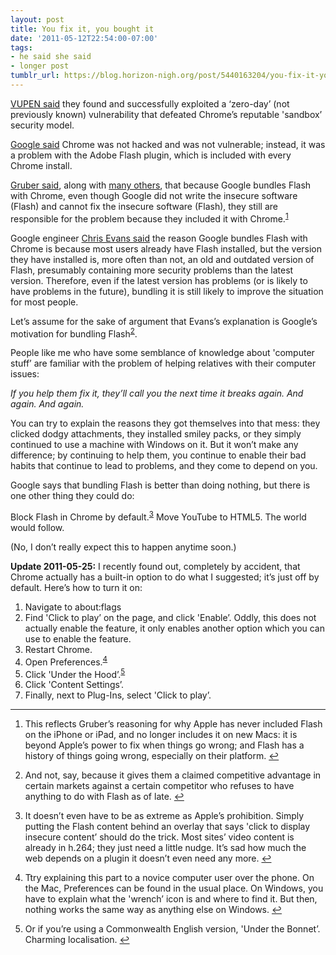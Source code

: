 ```yaml
---
layout: post
title: You fix it, you bought it
date: '2011-05-12T22:54:00-07:00'
tags:
- he said she said
- longer post
tumblr_url: https://blog.horizon-nigh.org/post/5440163204/you-fix-it-you-bought-it
---
```

[VUPEN said](http://www.vupen.com/demos/VUPEN_Pwning_Chrome.php) they found and successfully exploited a ‘zero-day’ (not previously known) vulnerability that defeated Chrome’s reputable 'sandbox’ security model.

[Google said](http://www.computerworld.com/s/article/9216627/Google_engineers_deny_Chrome_hack_exploited_browser_s_code) Chrome was not hacked and was not vulnerable; instead, it was a problem with the Adobe Flash plugin, which is included with every Chrome install.

[Gruber said](http://daringfireball.net/linked/2011/05/12/chrome-flash), along with [many others](http://search.twitter.com/search?q=%40scarybeasts), that because Google bundles Flash with Chrome, even though Google did not write the insecure software (Flash) and cannot fix the insecure software (Flash), they still are responsible for the problem because they included it with Chrome.<sup id="fnref:1"><a href="#fn:1" class="footnote-ref" role="doc-noteref">1</a></sup>

Google engineer [Chris Evans said](https://twitter.com/scarybeasts/status/68771254781480960) the reason Google bundles Flash with Chrome is because most users already have Flash installed, but the version they have installed is, more often than not, an old and outdated version of Flash, presumably containing more security problems than the latest version. Therefore, even if the latest version has problems (or is likely to have problems in the future), bundling it is still likely to improve the situation for most people.

Let’s assume for the sake of argument that Evans’s explanation is Google’s motivation for bundling Flash<sup id="fnref:2"><a href="#fn:2" class="footnote-ref" role="doc-noteref">2</a></sup>.

People like me who have some semblance of knowledge about 'computer stuff’ are familiar with the problem of helping relatives with their computer issues:

_If you help them fix it, they’ll call you the next time it breaks again. And again. And again._

You can try to explain the reasons they got themselves into that mess: they clicked dodgy attachments, they installed smiley packs, or they simply continued to use a machine with Windows on it. But it won’t make any difference; by continuing to help them, you continue to enable their bad habits that continue to lead to problems, and they come to depend on you.

Google says that bundling Flash is better than doing nothing, but there is one other thing they could do:

Block Flash in Chrome by default.<sup id="fnref:3"><a href="#fn:3" class="footnote-ref" role="doc-noteref">3</a></sup> Move YouTube to HTML5. The world would follow.

(No, I don’t really expect this to happen anytime soon.)

**Update 2011-05-25:** I recently found out, completely by accident, that Chrome actually has a built-in option to do what I suggested; it’s just off by default. Here’s how to turn it on:

1. Navigate to about:flags
2. Find 'Click to play’ on the page, and click 'Enable’. Oddly, this does not actually enable the feature, it only enables another option which you can use to enable the feature.
3. Restart Chrome.
4. Open Preferences.<sup id="fnref:chrome-prefs"><a href="#fn:chrome-prefs" class="footnote-ref" role="doc-noteref">4</a></sup>
5. Click 'Under the Hood’.<sup id="fnref:bonnet"><a href="#fn:bonnet" class="footnote-ref" role="doc-noteref">5</a></sup>
6. Click 'Content Settings’.
7. Finally, next to Plug-Ins, select 'Click to play’.

* * *

1. This reflects Gruber’s reasoning for why Apple has never included Flash on the iPhone or iPad, and no longer includes it on new Macs: it is beyond Apple’s power to fix when things go wrong; and Flash has a history of things going wrong, especially on their platform.&nbsp;[↩︎](#fnref:1)

2. And not, say, because it gives them a claimed competitive advantage in certain markets against a certain competitor who refuses to have anything to do with Flash as of late.&nbsp;[↩︎](#fnref:2)

3. It doesn’t even have to be as extreme as Apple’s prohibition. Simply putting the Flash content behind an overlay that says 'click to display insecure content’ should do the trick. Most sites’ video content is already in h.264; they just need a little nudge. It’s sad how much the web depends on a plugin it doesn’t even need any more.&nbsp;[↩︎](#fnref:3)

4. Ttry explaining this part to a novice computer user over the phone. On the Mac, Preferences can be found in the usual place. On Windows, you have to explain what the 'wrench’ icon is and where to find it. But then, nothing works the same way as anything else on Windows.&nbsp;[↩︎](#fnref:chrome-prefs)

5. Or if you’re using a Commonwealth English version, 'Under the Bonnet’. Charming localisation.&nbsp;[↩︎](#fnref:bonnet)


